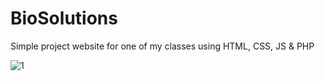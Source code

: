 # BioSolutions
Simple project website for one of my classes using HTML, CSS, JS &amp; PHP


![1](https://user-images.githubusercontent.com/47864776/103181473-ff9bb700-48a9-11eb-87f3-751b7340c86b.png)




